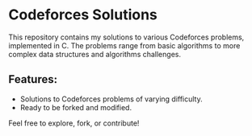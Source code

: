# Codeforces Solutions
This repository contains my solutions to various Codeforces problems, implemented in C. The problems range from basic algorithms to more complex data structures and algorithms challenges.

## Features:
- Solutions to Codeforces problems of varying difficulty.
- Ready to be forked and modified.

Feel free to explore, fork, or contribute!

